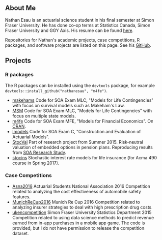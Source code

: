 ## About Me

Nathan Esau is an actuarial science student in his final semester at Simon Fraser University. He has done co-op terms at Statistics Canada, Simon Fraser University and GGY Axis. His resume can be found [here](https://raw.githubusercontent.com/nathanesau/nathanCV/master/resume.pdf).

Repositories for Nathan's academic projects, case competitions, R packages, and software projects are listed on this page. See his [GitHub](https://github.com/nathanesau).

## Projects

### R packages

The R packages can be installed using the ``devtools`` package, for example ``devtools::install_github("nathanesau", "m4fe")``.

* [makehams](https://github.com/nathanesau/makehams) Code for SOA Exam MLC, "Models for Life Contingencies" with focus on survival models such as Makeham's Law.
* [MSM](https://github.com/nathanesau/MSM) Code for SOA Exam MLC, "Models for Life Contingencies" with focus on multiple state models.
* [m4fe](https://github.com/nathanesau/m4fe) Code for SOA Exam MFE, "Models for Financial Economics". On [CRAN](https://cran.r-project.org/web/packages/m4fe/index.html).
* [lmodels](https://github.com/nathanesau/lmodels) Code for SOA Exam C, "Construction and Evaluation of Actuarial Models".
* [StocVal](https://github.com/nathanesau/StocVal) Part of research project from Summer 2015. Risk-neutral valuation of embedded options in pension plans. Reproducing results from [SOA Research Study](https://www.soa.org/Files/Research/Projects/2013-pension-plan-embed-opt-val-excel.zip).
* [stocins](https://github.com/nathanesau/stocins) Stochastic interest rate models for life insurance (for Acma 490 course in Spring 2017).

### Case Competitions

* [Asna2016](https://github.com/nathanesau/Asna2016) Actuarial Students National Association 2016 Competition related to analyzing the cost effectiveness of automobile safety features.
* [MunichReCup2016](https://github.com/nathanesau/MunichReCup2016) Munich Re Cup 2016 Competition related to analyzing insurer strategies to deal with high prescription drug costs.
* [ukencompetition](https://githubb.com/nathanesau/ukencompetition) Simon Fraser University Statistics Department 2015 Competition related to using data science methods to predict revenue earned from in-app purchases in a mobile app game. The code is provided, but I do not have permission to release the competition dataset.
